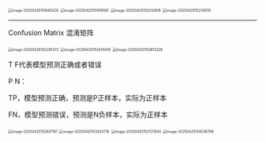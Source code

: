 <img src="/Users/xhx/Library/Application Support/typora-user-images/image-20250425151845428.png" alt="image-20250425151845428" style="zoom:50%;" />

<img src="/Users/xhx/Library/Application Support/typora-user-images/image-20250425151918581.png" alt="image-20250425151918581" style="zoom:50%;" />

<img src="/Users/xhx/Library/Application Support/typora-user-images/image-20250425152032618.png" alt="image-20250425152032618" style="zoom:50%;" />

<img src="/Users/xhx/Library/Application Support/typora-user-images/image-20250425152139115.png" alt="image-20250425152139115" style="zoom:50%;" />



---



Confusion Matrix 混淆矩阵



<img src="/Users/xhx/Library/Application Support/typora-user-images/image-20250425152245373.png" alt="image-20250425152245373" style="zoom:50%;" />

<img src="/Users/xhx/Library/Application Support/typora-user-images/image-20250425152445410.png" alt="image-20250425152445410" style="zoom:50%;" />

<img src="/Users/xhx/Library/Application Support/typora-user-images/image-20250425152612228.png" alt="image-20250425152612228" style="zoom:50%;" />

T F代表模型预测正确或者错误

P N：

TP，模型预测正确，预测是P正样本，实际为正样本

FN，模型预测错误，预测是N负样本，实际为正样本

<img src="/Users/xhx/Library/Application Support/typora-user-images/image-20250425152807161.png" alt="image-20250425152807161" style="zoom:50%;" />

<img src="/Users/xhx/Library/Application Support/typora-user-images/image-20250425153424716.png" alt="image-20250425153424716" style="zoom:50%;" />

 <img src="/Users/xhx/Library/Application Support/typora-user-images/image-20250425153721544.png" alt="image-20250425153721544" style="zoom:50%;" />

<img src="/Users/xhx/Library/Application Support/typora-user-images/image-20250425154036798.png" alt="image-20250425154036798" style="zoom:50%;" />